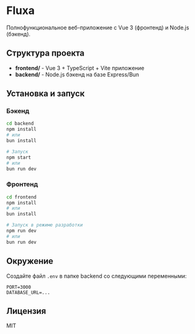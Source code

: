 # Fluxa

Полнофункциональное веб-приложение с Vue 3 (фронтенд) и Node.js (бэкенд).

## Структура проекта

- **frontend/** - Vue 3 + TypeScript + Vite приложение
- **backend/** - Node.js бэкенд на базе Express/Bun

## Установка и запуск

### Бэкенд

```bash
cd backend
npm install
# или
bun install

# Запуск
npm start
# или
bun run dev
```

### Фронтенд

```bash
cd frontend
npm install
# или
bun install

# Запуск в режиме разработки
npm run dev
# или
bun run dev
```

## Окружение

Создайте файл `.env` в папке backend со следующими переменными:

```
PORT=3000
DATABASE_URL=...
```

## Лицензия

MIT 